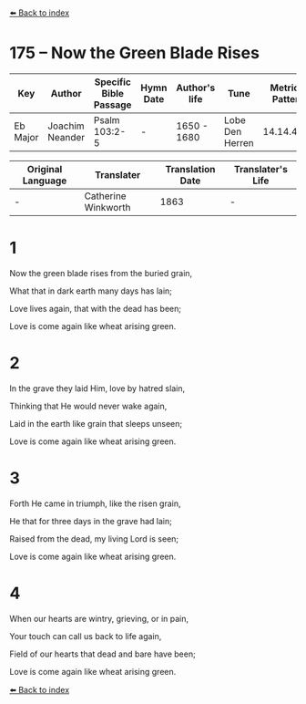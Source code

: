 [⬅️ Back to index](../README.md)

# 175 – Now the Green Blade Rises

Key | Author   | Specific Bible Passage     |Hymn Date |Author's life |Tune |Metrical Pattern   |Composer/Source                                                                                        
-- | --------- | ---------------------------|----------|--------------|-----|-------------------|-------------   
Eb Major  | Joachim Neander      | Psalm 103:2-5 | -  | 1650 - 1680 | Lobe Den Herren | 14.14.4.7.8 | Chorale Book for England, 1863 

Original Language | Translater | Translation Date   | Translater's Life     
----------------- | --------- | --------------------|-------------   
\-  | Catherine Winkworth      | 1863 | -  | 1827 - 1878 



# 1

Now the green blade rises from the buried grain,

What that in dark earth many days has lain;

Love lives again, that with the dead has been;

Love is come again like wheat arising green.



# 2

In the grave they laid Him, love by hatred slain,

Thinking that He would never wake again,

Laid in the earth like grain that sleeps unseen;

Love is come again like wheat arising green.



# 3

Forth He came in triumph, like the risen grain,

He that for three days in the grave had lain;

Raised from the dead, my living Lord is seen;

Love is come again like wheat arising green.



# 4

When our hearts are wintry, grieving, or in pain,

Your touch can call us back to life again,

Field of our hearts that dead and bare have been;

Love is come again like wheat arising green.

[⬅️ Back to index](../README.md)
